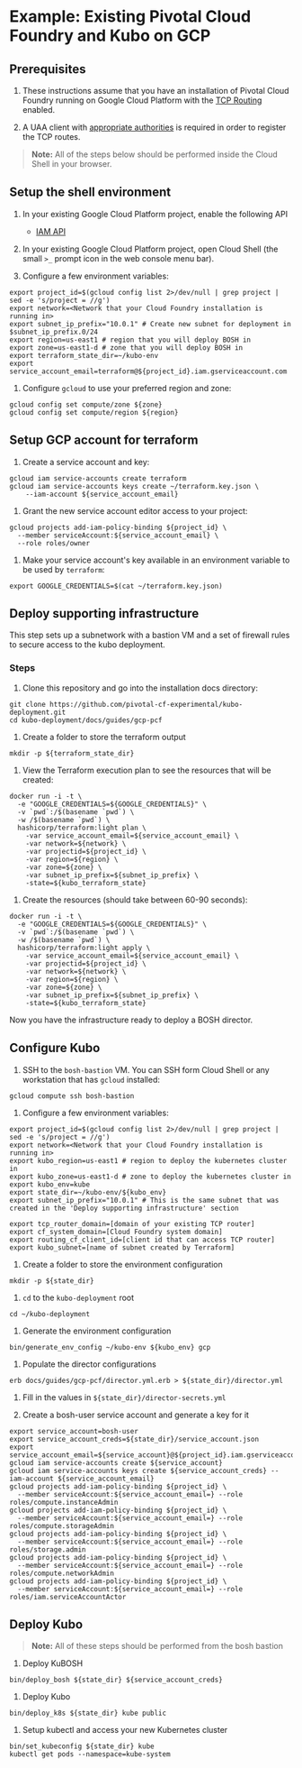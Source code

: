 # Example: Existing Pivotal Cloud Foundry and Kubo on GCP

## Prerequisites

1. These instructions assume that you have an installation of Pivotal Cloud Foundry running on Google Cloud Platform with the [TCP Routing](http://docs.pivotal.io/pivotalcf/1-9/opsguide/tcp-routing-ert-config.html) enabled.

1. A UAA client with
   [appropriate authorities](https://github.com/cloudfoundry-incubator/routing-api#configure-oauth-clients-manually-using-uaac-cli-for-uaa) 
   is required in order to register the TCP routes.
   
> **Note:** All of the steps below should be performed inside the Cloud Shell in your browser.

## Setup the shell environment

1. In your existing Google Cloud Platform project, enable the following API
    - [IAM API](https://console.cloud.google.com/apis/api/iam.googleapis.com/overview)

1. In your existing Google Cloud Platform project, open Cloud Shell (the small `>_` prompt icon in the web console menu bar).

1.  Configure a few environment variables:

  ```
  export project_id=$(gcloud config list 2>/dev/null | grep project | sed -e 's/project = //g')
  export network=<Network that your Cloud Foundry installation is running in>
  export subnet_ip_prefix="10.0.1" # Create new subnet for deployment in $subnet_ip_prefix.0/24
  export region=us-east1 # region that you will deploy BOSH in
  export zone=us-east1-d # zone that you will deploy BOSH in
  export terraform_state_dir=~/kubo-env
  export service_account_email=terraform@${project_id}.iam.gserviceaccount.com
  ```

1. Configure `gcloud` to use your preferred region and zone:

  ```
  gcloud config set compute/zone ${zone}
  gcloud config set compute/region ${region}
  ```
  
## Setup GCP account for terraform

1. Create a service account and key:

  ```
  gcloud iam service-accounts create terraform
  gcloud iam service-accounts keys create ~/terraform.key.json \
      --iam-account ${service_account_email}
  ```

1. Grant the new service account editor access to your project:

  ```
  gcloud projects add-iam-policy-binding ${project_id} \
    --member serviceAccount:${service_account_email} \
    --role roles/owner
  ```

1. Make your service account's key available in an environment variable to be used by `terraform`:

  ```
  export GOOGLE_CREDENTIALS=$(cat ~/terraform.key.json)
  ```

## Deploy supporting infrastructure

This step sets up a subnetwork with a bastion VM and a set of firewall rules to secure access to the kubo deployment.

### Steps

1. Clone this repository and go into the installation docs directory:

  ```
  git clone https://github.com/pivotal-cf-experimental/kubo-deployment.git
  cd kubo-deployment/docs/guides/gcp-pcf
  ```

1. Create a folder to store the terraform output
   
  ```
  mkdir -p ${terraform_state_dir}
  ```

1. View the Terraform execution plan to see the resources that will be created:
  ```
  docker run -i -t \
    -e "GOOGLE_CREDENTIALS=${GOOGLE_CREDENTIALS}" \
    -v `pwd`:/$(basename `pwd`) \
    -w /$(basename `pwd`) \
    hashicorp/terraform:light plan \
      -var service_account_email=${service_account_email} \
      -var network=${network} \
      -var projectid=${project_id} \
      -var region=${region} \
      -var zone=${zone} \
      -var subnet_ip_prefix=${subnet_ip_prefix} \
      -state=${kubo_terraform_state}
  ```

1. Create the resources (should take between 60-90 seconds):

  ```
  docker run -i -t \
    -e "GOOGLE_CREDENTIALS=${GOOGLE_CREDENTIALS}" \
    -v `pwd`:/$(basename `pwd`) \
    -w /$(basename `pwd`) \
    hashicorp/terraform:light apply \
      -var service_account_email=${service_account_email} \
      -var projectid=${project_id} \
      -var network=${network} \
      -var region=${region} \
      -var zone=${zone} \
      -var subnet_ip_prefix=${subnet_ip_prefix} \
      -state=${kubo_terraform_state}
  ```

Now you have the infrastructure ready to deploy a BOSH director.

## Configure Kubo

1. SSH to the `bosh-bastion` VM. You can SSH form Cloud Shell or any workstation that has `gcloud` installed:

  ```
  gcloud compute ssh bosh-bastion
  ```

1.  Configure a few environment variables:

  ```
  export project_id=$(gcloud config list 2>/dev/null | grep project | sed -e 's/project = //g')
  export network=<Network that your Cloud Foundry installation is running in>
  export kubo_region=us-east1 # region to deploy the kubernetes cluster in
  export kubo_zone=us-east1-d # zone to deploy the kubernetes cluster in
  export kubo_env=kube
  export state_dir=~/kubo-env/${kubo_env}
  export subnet_ip_prefix="10.0.1" # This is the same subnet that was created in the 'Deploy supporting infrastructure' section 

  export tcp_router_domain=[domain of your existing TCP router]
  export cf_system_domain=[Cloud Foundry system domain]
  export routing_cf_client_id=[client id that can access TCP router]
  export kubo_subnet=[name of subnet created by Terraform]
  ```

1. Create a folder to store the environment configuration

  ```
  mkdir -p ${state_dir}
  ```

1. `cd` to the `kubo-deployment` root
  ```
  cd ~/kubo-deployment
  ```

1. Generate the environment configuration
  ```
  bin/generate_env_config ~/kubo-env ${kubo_env} gcp
  ```

1. Populate the director configurations
  ```
  erb docs/guides/gcp-pcf/director.yml.erb > ${state_dir}/director.yml
  ```

1. Fill in the values in `${state_dir}/director-secrets.yml`

1. Create a bosh-user service account and generate a key for it
  ```
  export service_account=bosh-user
  export service_account_creds=${state_dir}/service_account.json
  export service_account_email=${service_account}@${project_id}.iam.gserviceaccount.com
  gcloud iam service-accounts create ${service_account}
  gcloud iam service-accounts keys create ${service_account_creds} --iam-account ${service_account_email}
  gcloud projects add-iam-policy-binding ${project_id} \
    --member serviceAccount:${service_account_email=} --role roles/compute.instanceAdmin
  gcloud projects add-iam-policy-binding ${project_id} \
    --member serviceAccount:${service_account_email=} --role roles/compute.storageAdmin
  gcloud projects add-iam-policy-binding ${project_id} \
    --member serviceAccount:${service_account_email=} --role roles/storage.admin
  gcloud projects add-iam-policy-binding ${project_id} \
    --member serviceAccount:${service_account_email=} --role  roles/compute.networkAdmin
  gcloud projects add-iam-policy-binding ${project_id} \
    --member serviceAccount:${service_account_email=} --role roles/iam.serviceAccountActor
  ```

## Deploy Kubo

> **Note:** All of these steps should be performed from the bosh bastion

1. Deploy KuBOSH
  ```
  bin/deploy_bosh ${state_dir} ${service_account_creds} 
  ```

1. Deploy Kubo
  ```
  bin/deploy_k8s ${state_dir} kube public
  ```

1. Setup kubectl and access your new Kubernetes cluster
  ```
  bin/set_kubeconfig ${state_dir} kube
  kubectl get pods --namespace=kube-system
  ```
